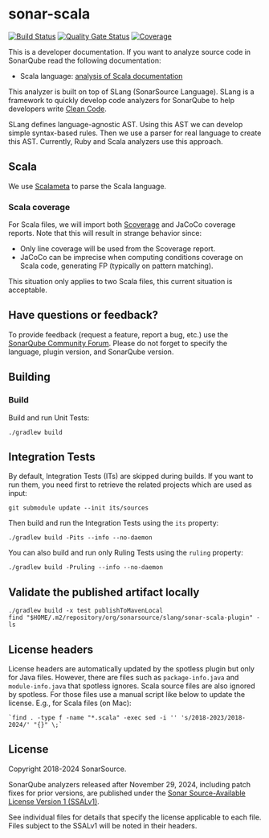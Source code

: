 # sonar-scala
[![Build Status](https://api.cirrus-ci.com/github/SonarSource/sonar-scala.svg?branch=master)](https://cirrus-ci.com/github/SonarSource/sonar-scala)
[![Quality Gate Status](https://next.sonarqube.com/sonarqube/api/project_badges/measure?project=SonarSource_sonar-scala&metric=alert_status&token=sqb_6e2451e1b8f2da87264cb9638302eaed1d9eb87a)](https://next.sonarqube.com/sonarqube/dashboard?id=SonarSource_sonar-scala)
[![Coverage](https://next.sonarqube.com/sonarqube/api/project_badges/measure?project=SonarSource_sonar-scala&metric=coverage&token=sqb_6e2451e1b8f2da87264cb9638302eaed1d9eb87a)](https://next.sonarqube.com/sonarqube/dashboard?id=SonarSource_sonar-scala)

This is a developer documentation. If you want to analyze source code in SonarQube read the following documentation:

* Scala language: [analysis of Scala documentation](https://docs.sonarqube.org/latest/analysis/languages/scala/)

This analyzer is built on top of SLang (SonarSource Language).
SLang is a framework to quickly develop code analyzers for SonarQube to help developers write [Clean Code](https://www.sonarsource.com/solutions/clean-code/?utm_medium=referral&utm_source=github&utm_campaign=clean-code&utm_content=slang).

SLang defines language-agnostic AST. Using this AST we can develop simple syntax-based rules. Then we use a parser for real language to create this AST. Currently, Ruby and Scala analyzers use this approach.

## Scala

We use [Scalameta](https://scalameta.org/) to parse the Scala language.

### Scala coverage

For Scala files, we will import both [Scoverage](http://scoverage.org/) and JaCoCo coverage reports. Note that this will result in strange behavior since:

* Only line coverage will be used from the Scoverage report.
* JaCoCo can be imprecise when computing conditions coverage on Scala code, generating FP (typically on pattern matching).

This situation only applies to two Scala files, this current situation is acceptable.

## Have questions or feedback?

To provide feedback (request a feature, report a bug, etc.) use the [SonarQube Community Forum](https://community.sonarsource.com/). Please do not forget to specify the language, plugin version, and SonarQube version.

## Building

### Build

Build and run Unit Tests:

    ./gradlew build

## Integration Tests

By default, Integration Tests (ITs) are skipped during builds.
If you want to run them, you need first to retrieve the related projects which are used as input:

    git submodule update --init its/sources

Then build and run the Integration Tests using the `its` property:

    ./gradlew build -Pits --info --no-daemon

You can also build and run only Ruling Tests using the `ruling` property:

    ./gradlew build -Pruling --info --no-daemon

## Validate the published artifact locally

    ./gradlew build -x test publishToMavenLocal
    find "$HOME/.m2/repository/org/sonarsource/slang/sonar-scala-plugin" -ls

## License headers

License headers are automatically updated by the spotless plugin but only for Java files.
However, there are files such as `package-info.java` and `module-info.java` that spotless ignores.
Scala source files are also ignored by spotless.
For those files use a manual script like below to update the license. E.g., for Scala files (on Mac):

    `find . -type f -name "*.scala" -exec sed -i '' 's/2018-2023/2018-2024/' "{}" \;`

## License
Copyright 2018-2024 SonarSource.

SonarQube analyzers released after November 29, 2024, including patch fixes for prior versions,
are published under the [Sonar Source-Available License Version 1 (SSALv1)](LICENSE).

See individual files for details that specify the license applicable to each file.
Files subject to the SSALv1 will be noted in their headers.
